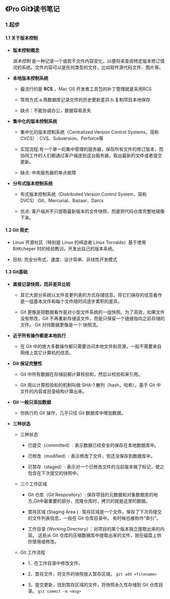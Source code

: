 ## 《Pro Git》读书笔记

### 1.起步

#### 1.1 关于版本控制

* **版本控制概念**

	*版本控制* 是一种记录一个或若干文件内容变化，以便将来查阅特定版本修订情况的系统。文件内容可以是任何类型的文件，比如软件源代码文件、图片等。
	
* **本地版本控制系统**

	+ 最流行的是 **RCS** ，Mac OS 开发者工具包的补丁管理就是采用RCS
	
	+ 常用方式:a.用数据库记录文件的历史更新差异;b.复制项目本地保存
	
	+ 缺点：不能协调办公，数据容易丢失


* **集中化的版本控制系统**

	+ 集中化的版本控制系统（Centralized Version Control Systems，简称 CVCS）: CVS、Subversion、Perforce等
	
	+ 实现流程:有一个单一的集中管理的服务器，保存所有文件的修订版本，而协同工作的人们都通过客户端连到这台服务器，取出最新的文件或者提交更新。
	
	+ 缺点: 中央服务器的单点故障


* **分布式版本控制系统**

	+ 布式版本控制系统（Distributed Version Control System，简称 DVCS）:Git、Mercurial、Bazaar、Darcs
	
	+ 优点: 客户端并不只提取最新版本的文件快照，而是把代码仓库完整地镜像下来。


#### 1.2 Git 简史

* Linux 开源社区（特别是 Linux 的缔造者 Linux Torvalds）基于使用 BitKcheper 时的经验教训，开发出自己的版本系统。

* 目标: 完全分布式、速度、设计简单、非线性开发模式

#### 1.3 Git基础

* **直接记录快照，而非差异比较**

	+ 其它大部分系统以文件变更列表的方式存储信息，将它们保存的信息看作是一组基本文件和每个文件随时间逐步累积的差异。
	
	+ Git 更像是把数据看作是对小型文件系统的一组快照。为了高效，如果文件没有修改，Git 不再重新存储该文件，而是只保留一个链接指向之前存储的文件。 Git 对待数据更像是一个 快照流。


* **近乎所有操作都是本地执行**

	+ 在 Git 中的绝大多数操作都只需要访问本地文件和资源，一般不需要来自网络上其它计算机的信息。

* **Git 保证完整性**

	+ Git 中所有数据在存储前都计算校验和，然后以校验和来引用。
	
	+ Git 用以计算校验和的机制叫做 SHA-1 散列（hash，哈希）。基于 Git 中文件的内容或目录结构计算出来。

* **Git 一般只添加数据**

	+ 你执行的 Git 操作，几乎只往 Git 数据库中增加数据。

* **三种状态**

	+ 三种状态
		
		- 已提交（committed）: 表示数据已经安全的保存在本地数据库中。
		
		- 已修改（modified）: 表示修改了文件，但还没保存到数据库中。
		
		- 已暂存（staged）: 表示对一个已修改文件的当前版本做了标记，使之包含在下次提交的快照中。
		
	+ 三个工作区域
	
		- Git 仓库（Git Respository）: 保存项目的元数据和对象数据库的地方,Git中最重要的部分，克隆仓库时，拷贝的就是这里的数据。
		
		- 暂存区域 (Staging Area ) : 暂存区域是一个文件，保存了下次将提交的文件列表信息，一般在 Git 仓库目录中。 有时候也被称作“索引”。
		
		- 工作目录 (Working Directory) ：对项目的某个版本独立提取出来的内容。 这些从 Git 仓库的压缩数据库中提取出来的文件，放在磁盘上供你使用或修改。
		
		
	+ Git 工作流程
	
		- 1、在工作目录中修改文件。
		
		- 2、暂存文件，将文件的快照放入暂存区域。 `git add <filename>`
		
		- 3、提交更新，找到暂存区域的文件，将快照永久性存储到 Git 仓库目录。 `git commit -m <msg>`







